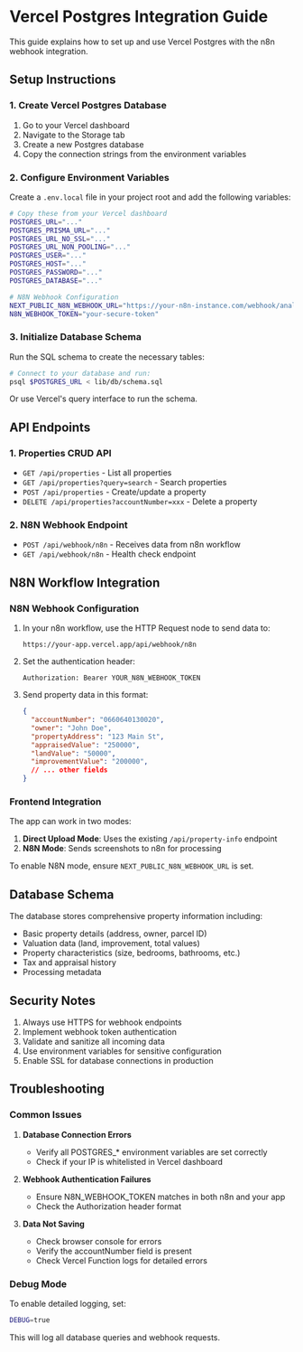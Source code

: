 # Vercel Postgres Integration Guide

This guide explains how to set up and use Vercel Postgres with the n8n webhook integration.

## Setup Instructions

### 1. Create Vercel Postgres Database

1. Go to your Vercel dashboard
2. Navigate to the Storage tab
3. Create a new Postgres database
4. Copy the connection strings from the environment variables

### 2. Configure Environment Variables

Create a `.env.local` file in your project root and add the following variables:

```bash
# Copy these from your Vercel dashboard
POSTGRES_URL="..."
POSTGRES_PRISMA_URL="..."
POSTGRES_URL_NO_SSL="..."
POSTGRES_URL_NON_POOLING="..."
POSTGRES_USER="..."
POSTGRES_HOST="..."
POSTGRES_PASSWORD="..."
POSTGRES_DATABASE="..."

# N8N Webhook Configuration
NEXT_PUBLIC_N8N_WEBHOOK_URL="https://your-n8n-instance.com/webhook/analyze-property"
N8N_WEBHOOK_TOKEN="your-secure-token"
```

### 3. Initialize Database Schema

Run the SQL schema to create the necessary tables:

```bash
# Connect to your database and run:
psql $POSTGRES_URL < lib/db/schema.sql
```

Or use Vercel's query interface to run the schema.

## API Endpoints

### 1. Properties CRUD API
- `GET /api/properties` - List all properties
- `GET /api/properties?query=search` - Search properties
- `POST /api/properties` - Create/update a property
- `DELETE /api/properties?accountNumber=xxx` - Delete a property

### 2. N8N Webhook Endpoint
- `POST /api/webhook/n8n` - Receives data from n8n workflow
- `GET /api/webhook/n8n` - Health check endpoint

## N8N Workflow Integration

### N8N Webhook Configuration

1. In your n8n workflow, use the HTTP Request node to send data to:
   ```
   https://your-app.vercel.app/api/webhook/n8n
   ```

2. Set the authentication header:
   ```
   Authorization: Bearer YOUR_N8N_WEBHOOK_TOKEN
   ```

3. Send property data in this format:
   ```json
   {
     "accountNumber": "0660640130020",
     "owner": "John Doe",
     "propertyAddress": "123 Main St",
     "appraisedValue": "250000",
     "landValue": "50000",
     "improvementValue": "200000",
     // ... other fields
   }
   ```

### Frontend Integration

The app can work in two modes:

1. **Direct Upload Mode**: Uses the existing `/api/property-info` endpoint
2. **N8N Mode**: Sends screenshots to n8n for processing

To enable N8N mode, ensure `NEXT_PUBLIC_N8N_WEBHOOK_URL` is set.

## Database Schema

The database stores comprehensive property information including:
- Basic property details (address, owner, parcel ID)
- Valuation data (land, improvement, total values)
- Property characteristics (size, bedrooms, bathrooms, etc.)
- Tax and appraisal history
- Processing metadata

## Security Notes

1. Always use HTTPS for webhook endpoints
2. Implement webhook token authentication
3. Validate and sanitize all incoming data
4. Use environment variables for sensitive configuration
5. Enable SSL for database connections in production

## Troubleshooting

### Common Issues

1. **Database Connection Errors**
   - Verify all POSTGRES_* environment variables are set correctly
   - Check if your IP is whitelisted in Vercel dashboard

2. **Webhook Authentication Failures**
   - Ensure N8N_WEBHOOK_TOKEN matches in both n8n and your app
   - Check the Authorization header format

3. **Data Not Saving**
   - Check browser console for errors
   - Verify the accountNumber field is present
   - Check Vercel Function logs for detailed errors

### Debug Mode

To enable detailed logging, set:
```bash
DEBUG=true
```

This will log all database queries and webhook requests.